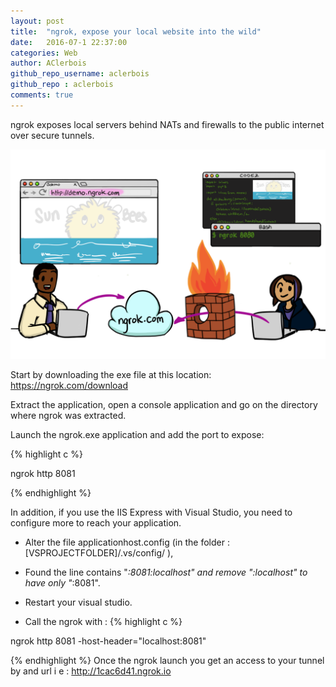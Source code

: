 ```yaml
---
layout: post
title:  "ngrok, expose your local website into the wild"
date:   2016-07-1 22:37:00
categories: Web
author: AClerbois
github_repo_username: aclerbois
github_repo : aclerbois
comments: true
---
```


ngrok exposes local servers behind NATs and firewalls to the public internet over secure tunnels.

![ngrok](/images/ngrok_1.png)

<!-- more -->

Start by downloading the exe file at this location: https://ngrok.com/download

Extract the application, open a console application and go on the directory where ngrok was extracted.

Launch the ngrok.exe application and add the port to expose:

{% highlight c %}

ngrok http 8081

{% endhighlight %}

In addition, if you use the IIS Express with Visual Studio, you need to configure more to reach your application. 

* Alter the file applicationhost.config (in the folder : [VSPROJECTFOLDER]/.vs/config/ ),
* Found the line contains "*:8081:localhost" and remove ":localhost" to have only "*:8081".
* Restart your visual studio.

* Call the ngrok with :
{% highlight c %}

ngrok http 8081 -host-header="localhost:8081"

{% endhighlight %}
 Once the ngrok launch you get an access to your tunnel by and url i e : http://1cac6d41.ngrok.io